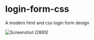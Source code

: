 # login-form-css
A modern html and css login form design

![Screenshot (2895)](https://user-images.githubusercontent.com/87528992/153695883-8678313a-40d3-422f-b783-65ca917563f5.png)
